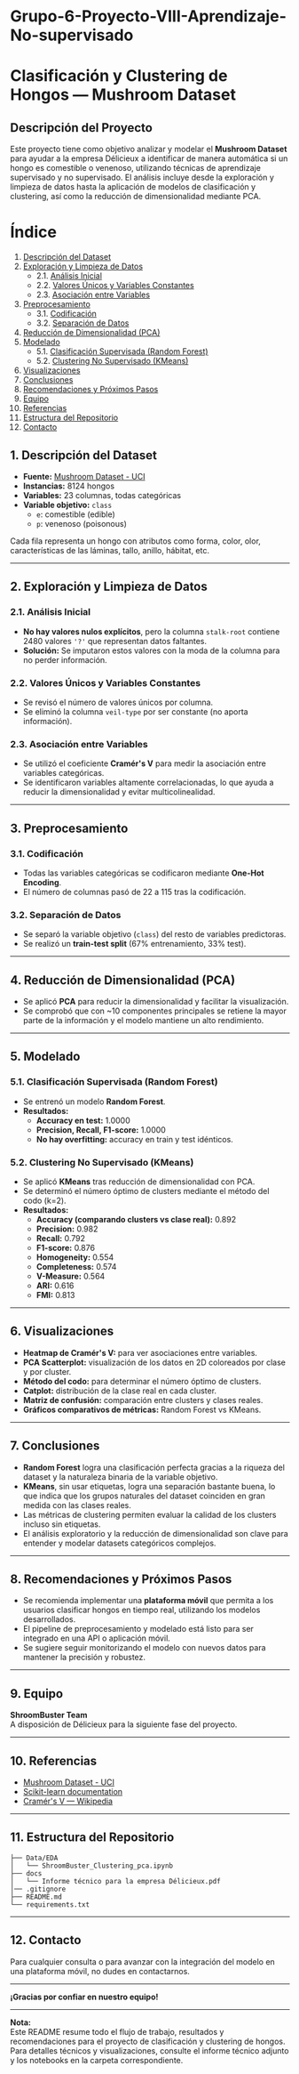 # Grupo-6-Proyecto-VIII-Aprendizaje-No-supervisado

# Clasificación y Clustering de Hongos — Mushroom Dataset


## Descripción del Proyecto

Este proyecto tiene como objetivo analizar y modelar el **Mushroom Dataset** para ayudar a la empresa Délicieux a identificar de manera automática si un hongo es comestible o venenoso, utilizando técnicas de aprendizaje supervisado y no supervisado. El análisis incluye desde la exploración y limpieza de datos hasta la aplicación de modelos de clasificación y clustering, así como la reducción de dimensionalidad mediante PCA.


# Índice

1. [Descripción del Dataset](#-descripción-del-dataset)
2. [Exploración y Limpieza de Datos](#-exploración-y-limpieza-de-datos)
    - 2.1. [Análisis Inicial](#-análisis-inicial)
    - 2.2. [Valores Únicos y Variables Constantes](#-valores-únicos-y-variables-constantes)
    - 2.3. [Asociación entre Variables](#-asociación-entre-variables)
3. [Preprocesamiento](#-preprocesamiento)
    - 3.1. [Codificación](#-codificación)
    - 3.2. [Separación de Datos](#-separación-de-datos)
4. [Reducción de Dimensionalidad (PCA)](#-reducción-de-dimensionalidad-pca)
5. [Modelado](#-modelado)
    - 5.1. [Clasificación Supervisada (Random Forest)](#-clasificación-supervisada-random-forest)
    - 5.2. [Clustering No Supervisado (KMeans)](#-clustering-no-supervisado-kmeans)
6. [Visualizaciones](#-visualizaciones)
7. [Conclusiones](#-conclusiones)
8. [Recomendaciones y Próximos Pasos](#-recomendaciones-y-próximos-pasos)
9. [Equipo](#-equipo)
10. [Referencias](#-referencias)
11. [Estructura del Repositorio](#-estructura-del-repositorio)
12. [Contacto](#-contacto)


## 1. Descripción del Dataset

- **Fuente:** [Mushroom Dataset - UCI](https://archive.ics.uci.edu/ml/datasets/Mushroom)
- **Instancias:** 8124 hongos
- **Variables:** 23 columnas, todas categóricas
- **Variable objetivo:** `class`  
  - `e`: comestible (edible)
  - `p`: venenoso (poisonous)

Cada fila representa un hongo con atributos como forma, color, olor, características de las láminas, tallo, anillo, hábitat, etc.

---

## 2. Exploración y Limpieza de Datos

### 2.1. Análisis Inicial

- **No hay valores nulos explícitos**, pero la columna `stalk-root` contiene 2480 valores `'?'` que representan datos faltantes.
- **Solución:** Se imputaron estos valores con la moda de la columna para no perder información.

### 2.2. Valores Únicos y Variables Constantes

- Se revisó el número de valores únicos por columna.
- Se eliminó la columna `veil-type` por ser constante (no aporta información).

### 2.3. Asociación entre Variables

- Se utilizó el coeficiente **Cramér's V** para medir la asociación entre variables categóricas.
- Se identificaron variables altamente correlacionadas, lo que ayuda a reducir la dimensionalidad y evitar multicolinealidad.

---

## 3. Preprocesamiento

### 3.1. Codificación

- Todas las variables categóricas se codificaron mediante **One-Hot Encoding**.
- El número de columnas pasó de 22 a 115 tras la codificación.

### 3.2. Separación de Datos

- Se separó la variable objetivo (`class`) del resto de variables predictoras.
- Se realizó un **train-test split** (67% entrenamiento, 33% test).

---

## 4. Reducción de Dimensionalidad (PCA)

- Se aplicó **PCA** para reducir la dimensionalidad y facilitar la visualización.
- Se comprobó que con ~10 componentes principales se retiene la mayor parte de la información y el modelo mantiene un alto rendimiento.

---

## 5. Modelado

### 5.1. Clasificación Supervisada (Random Forest)

- Se entrenó un modelo **Random Forest**.
- **Resultados:**
  - **Accuracy en test:** 1.0000
  - **Precision, Recall, F1-score:** 1.0000
  - **No hay overfitting:** accuracy en train y test idénticos.

### 5.2. Clustering No Supervisado (KMeans)

- Se aplicó **KMeans** tras reducción de dimensionalidad con PCA.
- Se determinó el número óptimo de clusters mediante el método del codo (k=2).
- **Resultados:**
  - **Accuracy (comparando clusters vs clase real):** 0.892
  - **Precision:** 0.982
  - **Recall:** 0.792
  - **F1-score:** 0.876
  - **Homogeneity:** 0.554
  - **Completeness:** 0.574
  - **V-Measure:** 0.564
  - **ARI:** 0.616
  - **FMI:** 0.813

---

## 6. Visualizaciones

- **Heatmap de Cramér's V:** para ver asociaciones entre variables.
- **PCA Scatterplot:** visualización de los datos en 2D coloreados por clase y por cluster.
- **Método del codo:** para determinar el número óptimo de clusters.
- **Catplot:** distribución de la clase real en cada cluster.
- **Matriz de confusión:** comparación entre clusters y clases reales.
- **Gráficos comparativos de métricas:** Random Forest vs KMeans.

---

## 7. Conclusiones

- **Random Forest** logra una clasificación perfecta gracias a la riqueza del dataset y la naturaleza binaria de la variable objetivo.
- **KMeans**, sin usar etiquetas, logra una separación bastante buena, lo que indica que los grupos naturales del dataset coinciden en gran medida con las clases reales.
- Las métricas de clustering permiten evaluar la calidad de los clusters incluso sin etiquetas.
- El análisis exploratorio y la reducción de dimensionalidad son clave para entender y modelar datasets categóricos complejos.

---

## 8. Recomendaciones y Próximos Pasos

- Se recomienda implementar una **plataforma móvil** que permita a los usuarios clasificar hongos en tiempo real, utilizando los modelos desarrollados.
- El pipeline de preprocesamiento y modelado está listo para ser integrado en una API o aplicación móvil.
- Se sugiere seguir monitorizando el modelo con nuevos datos para mantener la precisión y robustez.

---

## 9. Equipo

**ShroomBuster Team**  
A disposición de Délicieux para la siguiente fase del proyecto.

---

## 10. Referencias

- [Mushroom Dataset - UCI](https://archive.ics.uci.edu/ml/datasets/Mushroom)
- [Scikit-learn documentation](https://scikit-learn.org/)
- [Cramér's V — Wikipedia](https://en.wikipedia.org/wiki/Cram%C3%A9r%27s_V)

---

## 11. Estructura del Repositorio

```
├── Data/EDA
│   └── ShroomBuster_Clustering_pca.ipynb
├── docs
│   └── Informe técnico para la empresa Délicieux.pdf
│── .gitignore
├── README.md
└── requirements.txt
```

---

## 12. Contacto

Para cualquier consulta o para avanzar con la integración del modelo en una plataforma móvil, no dudes en contactarnos.

---

**¡Gracias por confiar en nuestro equipo!**

---

**Nota:**  
Este README resume todo el flujo de trabajo, resultados y recomendaciones para el proyecto de clasificación y clustering de hongos. Para detalles técnicos y visualizaciones, consulte el informe técnico adjunto y los notebooks en la carpeta correspondiente.

